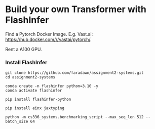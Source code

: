 # Build your own Transformer with FlashInfer
Find a Pytorch Docker Image. E.g. Vast.ai: https://hub.docker.com/r/vastai/pytorch/.

Rent a A100 GPU.

### Install FlashInfer
```
git clone https://github.com/faradawn/assignment2-systems.git
cd assignment2-systems

conda create -n flashinfer python=3.10 -y
conda activate flashinfer

pip install flashinfer-python

pip install einx jaxtyping

python -m cs336_systems.benchmarking_script --max_seq_len 512 --batch_size 64
```

